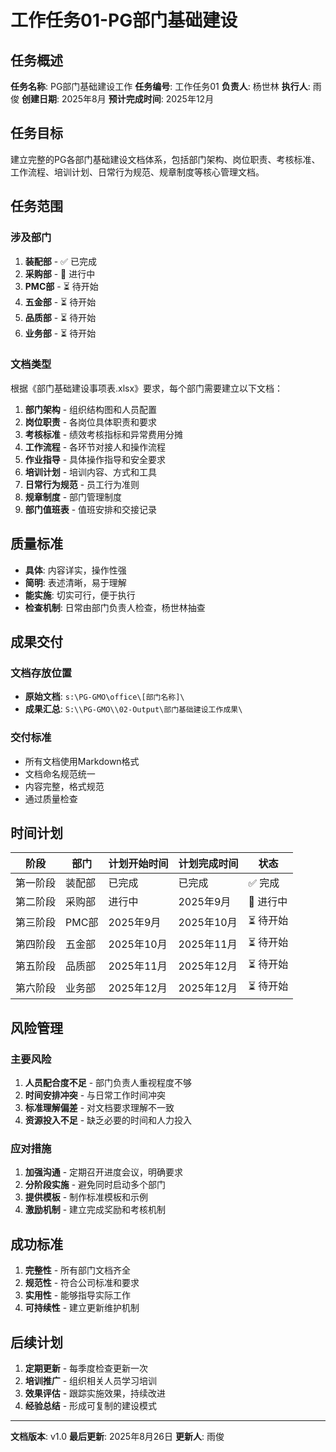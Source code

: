 # 工作任务01-PG部门基础建设

## 任务概述

**任务名称**: PG部门基础建设工作
**任务编号**: 工作任务01
**负责人**: 杨世林
**执行人**: 雨俊
**创建日期**: 2025年8月
**预计完成时间**: 2025年12月

## 任务目标

建立完整的PG各部门基础建设文档体系，包括部门架构、岗位职责、考核标准、工作流程、培训计划、日常行为规范、规章制度等核心管理文档。

## 任务范围

### 涉及部门
1. **装配部** - ✅ 已完成
2. **采购部** - 🔄 进行中
3. **PMC部** - ⏳ 待开始
4. **五金部** - ⏳ 待开始
5. **品质部** - ⏳ 待开始
6. **业务部** - ⏳ 待开始

### 文档类型
根据《部门基础建设事项表.xlsx》要求，每个部门需要建立以下文档：

1. **部门架构** - 组织结构图和人员配置
2. **岗位职责** - 各岗位具体职责和要求
3. **考核标准** - 绩效考核指标和异常费用分摊
4. **工作流程** - 各环节对接人和操作流程
5. **作业指导** - 具体操作指导和安全要求
6. **培训计划** - 培训内容、方式和工具
7. **日常行为规范** - 员工行为准则
8. **规章制度** - 部门管理制度
9. **部门值班表** - 值班安排和交接记录

## 质量标准

- **具体**: 内容详实，操作性强
- **简明**: 表述清晰，易于理解
- **能实施**: 切实可行，便于执行
- **检查机制**: 日常由部门负责人检查，杨世林抽查

## 成果交付

### 文档存放位置
- **原始文档**: `s:\PG-GMO\office\[部门名称]\`
- **成果汇总**: `S:\\PG-GMO\\02-Output\部门基础建设工作成果\`

### 交付标准
- 所有文档使用Markdown格式
- 文档命名规范统一
- 内容完整，格式规范
- 通过质量检查

## 时间计划

| 阶段 | 部门 | 计划开始时间 | 计划完成时间 | 状态 |
|------|------|-------------|-------------|------|
| 第一阶段 | 装配部 | 已完成 | 已完成 | ✅ 完成 |
| 第二阶段 | 采购部 | 进行中 | 2025年9月 | 🔄 进行中 |
| 第三阶段 | PMC部 | 2025年9月 | 2025年10月 | ⏳ 待开始 |
| 第四阶段 | 五金部 | 2025年10月 | 2025年11月 | ⏳ 待开始 |
| 第五阶段 | 品质部 | 2025年11月 | 2025年12月 | ⏳ 待开始 |
| 第六阶段 | 业务部 | 2025年12月 | 2025年12月 | ⏳ 待开始 |

## 风险管理

### 主要风险
1. **人员配合度不足** - 部门负责人重视程度不够
2. **时间安排冲突** - 与日常工作时间冲突
3. **标准理解偏差** - 对文档要求理解不一致
4. **资源投入不足** - 缺乏必要的时间和人力投入

### 应对措施
1. **加强沟通** - 定期召开进度会议，明确要求
2. **分阶段实施** - 避免同时启动多个部门
3. **提供模板** - 制作标准模板和示例
4. **激励机制** - 建立完成奖励和考核机制

## 成功标准

1. **完整性** - 所有部门文档齐全
2. **规范性** - 符合公司标准和要求
3. **实用性** - 能够指导实际工作
4. **可持续性** - 建立更新维护机制

## 后续计划

1. **定期更新** - 每季度检查更新一次
2. **培训推广** - 组织相关人员学习培训
3. **效果评估** - 跟踪实施效果，持续改进
4. **经验总结** - 形成可复制的建设模式

---

**文档版本**: v1.0
**最后更新**: 2025年8月26日
**更新人**: 雨俊
